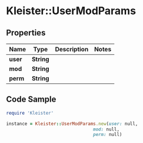 # Kleister::UserModParams

## Properties

Name | Type | Description | Notes
------------ | ------------- | ------------- | -------------
**user** | **String** |  | 
**mod** | **String** |  | 
**perm** | **String** |  | 

## Code Sample

```ruby
require 'Kleister'

instance = Kleister::UserModParams.new(user: null,
                                 mod: null,
                                 perm: null)
```


